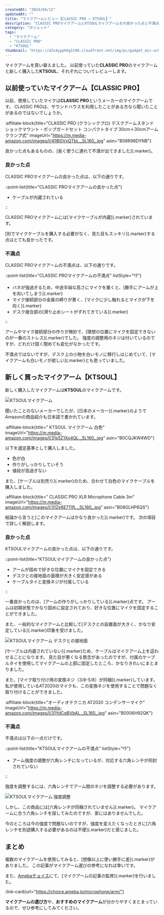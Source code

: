 ```yaml
---
createdAt: "2024/04/12"
updatedAt: ""
title: "マイクアームレビュー【CLASSIC PRO → KTSOUL】"
description: "CLASSIC PROマイクアームとKTSOULマイクアームをの良かった点と不満点をまとめました。】"
category: "ガジェット"
tags:
  - "マイクアーム"
  - "CLASSIC PRO"
  - "KTSOUL"
thumbnail: "https://d2s4ypph6g1t06.cloudfront.net/img/pc/gadget_mic-arm_ktsoul1.webp"
---
```


マイクアームを買い替えました。
以前使っていた**CLASSIC PRO**のマイクアームと新しく購入した**KTSOUL**、それぞれについてレビューします。

## 以前使っていたマイクアーム【CLASSIC PRO】

以前、使用していたマイクは**CLASSIC PRO**というメーカーのマイクアームです。
CLASSIC PROは、サウンドハウスを利用したことがある方なら聞いたことがあるのではないでしょうか。

:affiliate-block{title="CLASSIC PRO (クラシックプロ) デスクアームスタンド ショックマウント・ポップガードセット コンパクトタイプ 30cm＋30cmアーム クランプ式" imageUrl="https://m.media-amazon.com/images/I/41lBGVxQTbL._SL160_.jpg" asin="B08R96DYNB"}

良かった点もあるものの、[長く使うに連れて不満が出てきました]{.marker}。

### 良かった点

CLASSIC PROマイクアームの良かった点は、以下の通りです。

::point-list{title="CLASSIC PROマイクアームの良かった点"}

- ケーブルが内蔵されている

::

CLASSIC PROマイクアームには[マイクケーブルが内蔵]{.marker}されています。

[別でマイクケーブルを購入する必要がなく、見た目もスッキリ]{.marker}する点はとても良かったです。

### 不満点

CLASSIC PROマイクアームの不満点は、以下の通りです。

::point-list{title="CLASSIC PROマイクアームの不満点" listStyle="👎"}

- バネが強過ぎるため、中途半端な高さにマイクを置くと、[勝手にアームが上を向いてしまう]{.marker}
- マイク接続部分の金属の締りが悪く、[マイクに少し触れるとマイクが下を向く]{.marker}
- デスク接合部の[滑り止めシートがずれてきている]{.marker}

::

アームやマイク接続部分の作りが微妙で、[理想の位置にマイクを固定できないのが一番のストレス]{.marker}でした。
強度の調整用のネジは付いているのですが、どれだけ固く閉めても変化がなかったです。

不満点ではないですが、デスク上の小物を白いモノに移行しはじめていて、[マイクアームも白いモノが欲しい]{.marker}とも思っていました。

## 新しく買ったマイクアーム【KTSOUL】

新しく購入したマイクアームは**KTSOUL**のマイクアームです。

![KTSOULマイクアーム](https://d2s4ypph6g1t06.cloudfront.net/img/pc/gadget_mic-arm_ktsoul1.webp)

聞いたことのないメーカーでしたが、[日本のメーカー]{.marker}のようでAmazonの商品紹介も日本語で書かれています。

:affiliate-block{title=" KTSOUL マイクアーム 白色" imageUrl="https://m.media-amazon.com/images/I/31s5Z1Xo4QL._SL160_.jpg" asin="B0CQJKW4WD"}

以下を選定基準として購入しました。

- 色が白
- 作りがしっかりしていそう
- 値段が高過ぎない

また、[ケーブルは別売り]{.marker}のため、合わせて白色のマイクケーブルを購入しました。

:affiliate-block{title=" CLASSIC PRO XLR Microphone Cable 3m" imageUrl="https://m.media-amazon.com/images/I/31Ze6E7TlfL._SL160_.jpg" asin="B08GLHP6QS"}

結論から言うと[このマイクアームはかなり良かった]{.marker}です。
次の項目で詳しく解説します。

### 良かった点

KTSOULマイクアームの良かった点は、以下の通りです。

::point-list{title="KTSOULマイクアームの良かった点"}

- アームが固めで好きな位置にマイクを固定できる
- デスクとの接地面の面積が大きく安定感がある
- ケーブルタイと変換ネジが付属している

::

一番良かったのは、[アームの作りがしっかりしている]{.marker}点です。
アームは初期状態でかなり固めに設定されており、好きな位置にマイクを固定することができました。

また、一般的なマイクアームと比較して[デスクとの設置面が大きく、かなり安定している]{.marker}印象を受けました。

![KTSOULマイクアーム デスクとの接地面](https://d2s4ypph6g1t06.cloudfront.net/img/pc/gadget_mic-arm_ktsoul2.webp)

[ケーブルは内蔵されていない]{.marker}ため、ケーブルはマイクアーム上を這わせることになります。
見た目が悪くなる懸念があったのですが、付属のケーブルタイを使用してマイクアームの上部に固定したところ、かなりきれいにまとまりました。

また、[マイク取り付け用の変換ネジ（3/8-5/8）が同梱]{.marker}しています。
私が使用しているAT2020のマイクも、この変換ネジを使用することで問題なく取り付けることができました。

:affiliate-block{title="オーディオテクニカ AT2020 コンデンサーマイク" imageUrl="https://m.media-amazon.com/images/I/31YdCgBVbAL._SL160_.jpg" asin="B0006H92QK"}

### 不満点

不満点は以下の一点だけです。

::point-list{title="KTSOULマイクアームの不満点" listStyle="👎"}

- アーム強度の調整が六角レンチになっているが、対応する六角レンチが同封されていない

::

強度を調整するには、六角レンチでアーム間のネジを調整する必要があります。

![KTSOULマイクアーム 強度調整](https://d2s4ypph6g1t06.cloudfront.net/img/pc/gadget_mic-arm_ktsoul3.webp)

しかし、この商品には[六角レンチが同梱されていません]{.marker}。
マイクアームに合う六角レンチを探してみたのですが、家にはありませんでした。

今のところは今の強度で問題ないのですが、強度を変えたくなったときに[六角レンチを別途購入する必要があるのは不便]{.marker}だと感じました。

## まとめ

複数のマイクアームを使用してみると、[想像以上に使い勝手に差]{.marker}がありました。
この記事がマイクアーム選びの参考になれば幸いです。

また、[Amebaチョイス](https://choice.ameba.jp/)にて、[マイクアームの記事の監修]{.marker}を行いました。

:link-card{url="https://choice.ameba.jp/microphone/arm/"}

**マイクアームの選び方**や、**おすすめのマイクアーム**が分かりやすくまとまっているので、ぜひ参考にしてみてください。

